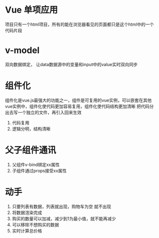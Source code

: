 # Vue 单项应用
项目只有一个html项目，所有的能在浏览器看见的页面都只是这个html中的一个代码片段

# v-model
双向数据绑定， 让data数据源中的变量和input中的value实时双向同步

# 组件化
组件化是vue.js最强大的功能之一，组件是可复用的vue实例，可以嵌套在其他vue实例中，组件化使代码更加容易复用，组件化使代码结构更加清晰
把代码分出去写一个独立的文件，再引入回来生效

1. 代码复用
2. 逻辑分明，结构清晰

# 父子组件通讯
1. 父组件v-bind绑定xx属性
2. 子组件通过props接受xx属性


# 动手
1. 只要列表有数据，列表就出现，购物车为空 就不出现
2. 将数据渲染完成
3. 购买的数量可以加减，减少到1为最小值，就不能再减少
4. 可以移除不想购买的数据
5. 实时计算总价格
